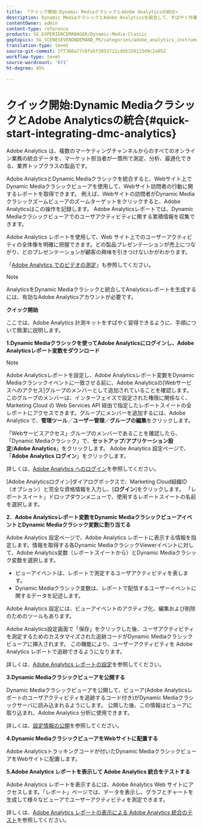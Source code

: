 ```yaml
---
title: 「クイック開始:Dynamic MediaクラシックとAdobe Analyticsの統合»
description: Dynamic MediaクラシックとAdobe Analyticsを統合して、すばやく作業を始めるのに役立つ紹介とクイック開始です。
contentOwner: admin
content-type: reference
products: SG_EXPERIENCEMANAGER/Dynamic-Media-Classic
geptopics: SG_SCENESEVENONDEMAND_PK/categories/adobe_analytics_instrumentation_kit
translation-type: tm+mt
source-git-commit: 2f7366a77c0fa5f3953721cdd5328123d9c2a052
workflow-type: tm+mt
source-wordcount: '671'
ht-degree: 45%

---
```



# クイック開始:Dynamic MediaクラシックとAdobe Analyticsの統合{#quick-start-integrating-dmc-analytics}

Adobe Analytics は、複数のマーケティングチャンネルからのすべてのオンライン業務の統合データを、マーケット担当者が一箇所で測定、分析、最適化できる、業界トップクラスの製品です。

Adobe AnalyticsとDynamic Mediaクラシックを統合すると、Webサイト上でDynamic Mediaクラシックビューアを使用して、Webサイト訪問者の行動に関するレポートを取得できます。 例えば、Webサイトの訪問者がDynamic Mediaクラシックズームビューアのズームターゲットをクリックすると、Adobe Analyticsはこの操作を記録します。 Adobe Analyticsレポートでは、Dynamic Mediaクラシックビューアでのユーザアクティビティに関する累積情報を収集できます。

Adobe Analytics レポートを使用して、Web サイト上でのユーザーアクティビティの全体像を明確に把握できます。どの製品プレゼンテーションが売上につながり、どのプレゼンテーションが顧客の興味を引きつけないかがわかります。

「[Adobe Analytics でのビデオの測定](https://experienceleague.adobe.com/docs/media-analytics/using/media-overview.html)」も参照してください。

>[!NOTE]
>
>AnalyticsをDynamic Mediaクラシックと統合してAnalyticsレポートを生成するには、有効なAdobe Analyticsアカウントが必要です。

**クイック開始**

ここでは、Adobe Analytics 計測キットをすばやく習得できるように、手順について簡潔に説明します。

**1.Dynamic Mediaクラシックを使ってAdobe Analyticsにログインし、Adobe Analyticsレポート変数をダウンロード**

>[!NOTE]
>
>Adobe Analyticsレポートを設定し、Adobe Analyticsレポート変数をDynamic Mediaクラシックイベントに一致させる前に、Adobe Analyticsの[Webサービスへのアクセス]グループのメンバーとして追加されていることを確認します。 このグループのメンバーは、インターフェイスで設定された権限に関係なく、Marketing Cloud の Web Services API 経由で指定したレポートスイートの全レポートにアクセスできます。グループにメンバーを追加するには、Adobe Analytics で、**管理ツール**／**ユーザー管理**／**グループの編集**&#x200B;をクリックします。

「Webサービスアクセス」グループのメンバーであることを確認したら、「Dynamic Mediaクラシック」で、**セットアップ**/**アプリケーション設定**/**Adobe Analytics**」をクリックします。 Adobe Analytics 設定ページで、「**Adobe Analytics ログイン**」をクリックします。

詳しくは、[Adobe Analytics へのログイン](log-analytics.md#log_in_to_adobe_analytics)を参照してください。

[Adobe Analyticsログイン]ダイアログボックスで、Marketing Cloud組織ID （オプション）と完全な資格情報を入力し、[**ログイン**]をクリックします。 「レポートスイート」ドロップダウンメニューで、使用するレポートスイートの名前を選択します。

**2．Adobe Analyticsレポート変数をDynamic MediaクラシックビューアイベントとDynamic Mediaクラシック変数に割り当てる**

Adobe Analytics 設定ページで、Adobe Analytics レポートに表示する情報を指定します。情報を取得する各Dynamic MediaクラシックViewerイベントに対して、Adobe Analytics変数（レポートスイートから）とDynamic Mediaクラシック変数を選択します。

* ビューアイベントは、レポートで測定するユーザアクティビティを表します。
* Dynamic Mediaクラシック変数は、レポートで配信するユーザーイベントに関するデータを記述します。

Adobe Analytics 設定には、ビューアイベントのアクティブ化、編集および削除のためのツールもあります。

Adobe Analytics設定画面で「保存」をクリックした後、ユーザアクティビティを測定するためのカスタマイズされた追跡コードがDynamic Mediaクラシックビューアに挿入されます。 この機能により、ユーザーアクティビティを Adobe Analytics レポートで追跡できるようになります。

詳しくは、[Adobe Analytics レポートの設定](configuring-analytics-reports.md#configuring_adobe_analytics_reports)を参照してください。

**3.Dynamic Mediaクラシックビューアを公開する**

Dynamic Mediaクラシックビューアを公開して、ビューア(Adobe Analyticsレポートのユーザアクティビティを追跡するコード付き)がDynamic Mediaクラシックサーバに読み込まれるようにします。 公開した後、この情報はビューアに取り込まれ、Adobe Analytics 分析に使用できます。

詳しくは、[設定情報の公開](publishing-analytics-configuration-information.md#publishing_adobe_analytics_configuration_information)を参照してください。

**4.Dynamic MediaクラシックビューアをWebサイトに配置する**

Adobe Analyticsトラッキングコードが付いたDynamic MediaクラシックビューアをWebサイトに配置します。

**5.Adobe Analytics レポートを表示して Adobe Analytics 統合をテストする**

Adobe Analytics レポートを表示するには、Adobe Analytics Web サイトにアクセスします。「レポート」ページでは、データを表示し、グラフとチャートを生成して様々なビューアでユーザーアクティビティを測定できます。

詳しくは、[Adobe Analytics レポートの表示による Adobe Analytics 統合のテスト](testing-integration-viewing-analytics-report.md#testing_the_integration_by_viewing_an_adobe_analytics_report)を参照してください。
